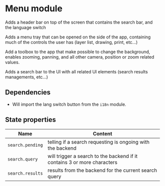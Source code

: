 # Menu module

Adds a header bar on top of the screen that contains the search bar, and the language switch

Adds a menu tray that can be opened on the side of the app, containing much of the controls the user has (layer list, drawing, print, etc...)

Add a toolbox to the app that make possible to change the background, enables zooming, panning, and all other camera, position or zoom related values.

Adds a search bar to the UI with all related UI elements (search results managements, etc...)

## Dependencies

- Will import the lang switch button from the `i18n` module.

## State properties

| Name             | Content                                                                  |
| ---------------- | ------------------------------------------------------------------------ |
| `search.pending` | telling if a search requesting is ongoing with the backend               |
| `search.query`   | will trigger a search to the backend if it contains 3 or more characters |
| `search.results` | results from the backend for the current search query                    |
